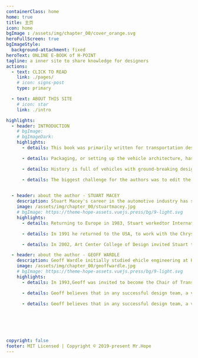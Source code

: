 ```yaml
---
containerClass: home
home: true
title: 主页
icon: home
bgImage : /assets/img/chapter_00/cover_orange.svg
heroFullScreen: true
bgImageStyle:
  background-attachment: fixed
heroText: ONLINE E-BOOK of H-POINT
tagline: a inner site to share knowledge for designers
actions:
  - text: CLICK TO READ
    link: ./pages/
    # icon: signs-post
    type: primary  

  - text: ABOUT THIS SITE
    # icon: star
    link: ./intro

highlights:
  - header: INTRODUCTION  
    # bgImage: 
    # bgImageDark:  
    highlights:
      - details: This book was primarily written for transportation design students, providing them with a broad overview of vehicle architecture and a generic vehicle packaging process . It is based on notes created for the Vehicle Architecture class taught at Art Center College of Design in Pasadena, California

      - details: Packaging, or setting up the vehicle architecture, has always been a fundamental element in the creation of a successful product, which is why the main objective here is to empower designers to be part of the package development process from day one helping them to design from the ground up.

      - details: History is full of vehicles with ground-breaking designs which were driven by an innovative package. Cars like the Chrysler Airflow, VW Beetle, Jeep Wrangler, BMC Mini and the McLarer. F1, for example, all pushed automotive design forward in their. own way and still influence car design today.

      - details: The biggest challenge for the authors was to edit the. information down to a level that most students can digest. Fortunately, advanced concepts only require the designers to study the basic elements that influence the overall proportions and these are the main focus of this book.
  

  - header: about the author - STUART MACEY
    description: Stuart Macey's career in the automotive industry has spanned three decades,. designing cars & trucks for over thirty brands in five countries. It began in 1979 with Pressed Steel Fisher, the body. division of British Leyland. He moved overseas in 1981 as the British car. industry slid into a rapid decline, working. in Germany on contract for Daimler-Benz and Audi, then moved to Detroit, working for Chevrolet.
    image: /assets/img/chapter_00/stuartmacey.jpg
    # bgImage: https://theme-hope-assets.vuejs.press/bg/9-light.svg  
    highlights:
      - details: Returning to Europe in 1983, Stuart workedtor International Automotive Design consulting with numerous clients such as. Porsche, Volvo, Honda,Renault, Kia, Opel, Mazda,Ford, Daf trucks & Freight Rover. The experience gained from working in studios. across Europe was priceless, helping him to understand that although every brand has its own perspective on design and the. process, the basic principles are the same everywhere.

      - details: In 1991 he returned to the USA, to work with the Chrysler Design Office in Auburn Hills and their Pacifica Advanced Design Center in California until it closed in 2008.

      - details: In 2002, Art Center College of Design invited Stuart to develop a new syllabus for their new vehicle architecture class.He currently teaches the class at Art Center part time, works as a studio engineer for a major auto manufacturer in Southern California and is president of Curb Industries LLC.

  - header: about the author - GEOFF WARDLE
    description: Geoff Wardle initially studied ehicle engineering at Hatfield Polytechnic and followed that up. with a degree in Transportation. Design at the Royal College of Art, London, graduating in 1977 le worked as a designer at British Leyland, Chrysler, Peugeot, Saab, Tatra, Ford of Australia, and TVS motors.
    image: /assets/img/chapter_00/geoffwardle.jpg
    # bgImage: https://theme-hope-assets.vuejs.press/bg/9-light.svg  
    highlights:
      - details: In 1993,Geoff was invited to become the Chair of Transportation Design at the Swiss campus of Art Center (Europe), before moving to their Pasadena campus in. California where he is now Executive Director of the Graduate Transportation Design program.

      - details: Geoff believes that in any successful design team, a variety of designers and studio engineers are needed who contribute different skills or viewpoints to a program. There is no doubt that his combination of engineering and design has set him in good stead during his design career, allowing him to push really hard for technical solutions that enabled some of his design proposals to be successfully executed. He and Stuart taught the Vehicle Architecture class togethe for several years and the notes they developed have been compiled for this book.

      - details: Geoff believes that in any successful design team, a variety of designers and studio engineers are needed who contribute different skills or viewpoints to a program. There is no doubt that his combination of engineering and design has set him in good stead during his design career, allowing him to push really hard for technical solutions that enabled some of his design proposals to be successfully executed. He and Stuart taught the Vehicle Architecture class togethe for several years and the notes they developed have been compiled for this book.


  

  

copyright: false
footer: MIT Licensed | Copyright © 2019-present Mr.Hope
---
```

